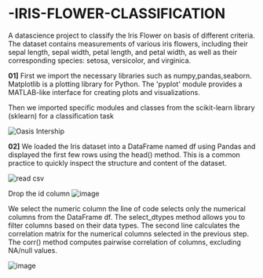 # -IRIS-FLOWER-CLASSIFICATION
A datascience project to classify the Iris Flower on basis of different criteria. The dataset contains measurements of various iris flowers, including their sepal length, sepal width, petal length, and petal width, as well as their corresponding species: setosa, versicolor, and virginica.


**01]** First we import the necessary libraries such as numpy,pandas,seaborn. Matplotlib is a plotting library for Python. The 'pyplot' module provides a MATLAB-like interface for creating plots and visualizations.

Then we imported specific modules and classes from the scikit-learn library (sklearn) for a classification task



![Oasis Intership](https://github.com/shubham-dethe/-IRIS-FLOWER-CLASSIFICATION/assets/131885305/6832ed84-71c5-4448-b560-185951a595d1)


**02]** We loaded the Iris dataset into a DataFrame named df using Pandas and displayed the first few rows using the head() method. This is a common practice to quickly inspect the structure and content of the dataset.

![read csv](https://github.com/shubham-dethe/-IRIS-FLOWER-CLASSIFICATION/assets/131885305/a0e8f26d-dbcc-4a0f-ad6d-51be3f06340b)

Drop the id column
![image](https://github.com/shubham-dethe/-IRIS-FLOWER-CLASSIFICATION/assets/131885305/ca3f8178-3f80-48ed-9c3d-1b04c3cc00d7)

We select the numeric column the line of code selects only the numerical columns from the DataFrame df. The select_dtypes method allows you to filter columns based on their data types.
The second line calculates the correlation matrix for the numerical columns selected in the previous step. The corr() method computes pairwise correlation of columns, excluding NA/null values. 

![image](https://github.com/shubham-dethe/-IRIS-FLOWER-CLASSIFICATION/assets/131885305/6548dba7-ef97-433a-b7ca-8dc86eddbcb6)

